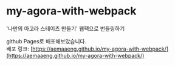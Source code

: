 # my-agora-with-webpack
'나만의 아고라 스테이츠 만들기' 웹팩으로 번들링하기

github Pages로 배포해보았습니다.  
배포 링크: [https://aemaaeng.github.io/my-agora-with-webpack/](https://aemaaeng.github.io/my-agora-with-webpack/)
